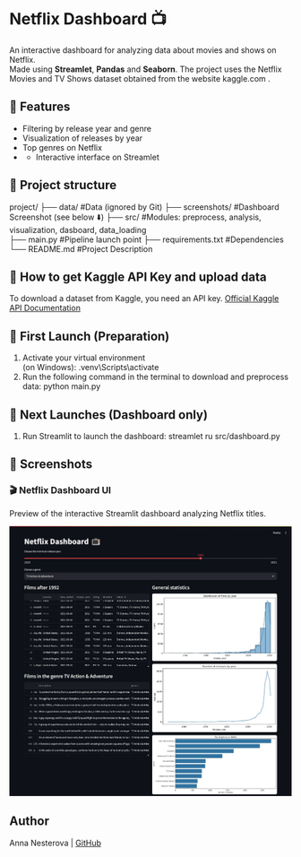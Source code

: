 # Netflix Dashboard 📺

An interactive dashboard for analyzing data about movies and shows on Netflix.  
Made using **Streamlet**, **Pandas** and **Seaborn**.
The project uses the Netflix Movies and TV Shows dataset obtained from the website kaggle.com .

## 🚀 Features
- Filtering by release year and genre
- Visualization of releases by year
- Top genres on Netflix
- - Interactive interface on Streamlet

## 📂 Project structure
project/ 
├── data/ #Data (ignored by Git) 
├── screenshots/ #Dashboard Screenshot (see below ⬇️)
├── src/ #Modules: preprocess, analysis, visualization, dasboard, data_loading  
├── main.py #Pipeline launch point 
├── requirements.txt #Dependencies 
└── README.md #Project Description


##  🔑 How to get Kaggle API Key and upload data

To download a dataset from Kaggle, you need an API key. [Official Kaggle API Documentation](https://www.kaggle.com/docs/api#authentication)

## 🚀 First Launch (Preparation)

1. Activate your virtual environment  
   (on Windows):
   .venv\Scripts\activate
2. Run the following command in the terminal to download and preprocess data: python main.py

## 🔄 Next Launches (Dashboard only)

1. Run Streamlit to launch the dashboard:
    streamlet ru src/dashboard.py
    

## 📸 Screenshots

### 🎬 Netflix Dashboard UI
Preview of the interactive Streamlit dashboard analyzing Netflix titles.

![Dashboard Screenshot](screenshots/dashboard.png)

## Author
Anna Nesterova | [GitHub](https://github.com/annanesta)